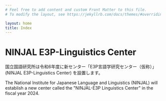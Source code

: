 ```yaml
---
# Feel free to add content and custom Front Matter to this file.
# To modify the layout, see https://jekyllrb.com/docs/themes/#overriding-theme-defaults

layout: home
title: Index
---
```

# NINJAL E3P-Linguistics Center

国立国語研究所は令和6年度に新センター「E3P言語学研究センター（仮称）」(NINJAL E3P-Linguistics Center) を設置します。

The National Institute for Japanese Language and Linguistics (NINJAL) will establish a new center called the "NINJAL-E3P Linguistics Center" in the fiscal year 2024.

